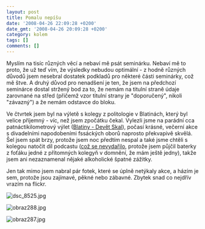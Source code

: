 ```yaml
---
layout: post
title: Pomalu nepíšu
date: '2008-04-26 22:09:28 +0200'
date_gmt: '2008-04-26 20:09:28 +0200'
category: kolem
tags: []
comments: []
---
```

<p>Myslím na tisíc různých věcí a nebaví mě psát seminárku. Nebaví mě to proto, že už teď vím, že výsledky nebudou optimální - z hodně různých důvodů jsem nesebral dostatek podkladů pro některé části seminárky, což mě štve. A druhý důvod pro nenadšení je ten, že jsem na předchozí seminárce dostal stržený bod za to, že nemám na titulní straně údaje zarovnané na střed (přičemž vzor titulní strany je "doporučený", nikoli "závazný") a že nemám odstavce do bloku.</p>
<p>Ve čtvrtek jsem byl na výletě s kolegy z politologie v Blatinách, který byl velice příjemný - víc, než jsem zpočátku čekal. Vylezli jsme na parádní cca patnáctikilometrový výlet (<a href="http://www.mapy.cz/#x=136870656@y=134432768@z=12@mm=TP@sa=s@st=s@ssq=blatiny@sss=1@ssp=120689573_121898881_150410149_149849985">Blatiny - Devět Skal</a>), počasí krásné, večerní akce s divadelními napodobeními fssáckých oborů naprosto překvapivě skvělá. Šel jsem spát brzy, protože jsem noc předtím nespal a také jsme chtěli s kolegou natočit díl podcastu (<a href="http://fsspodcast.cz/2008/04/26/fsspodcast-5-malem-byl/">což se nevydařilo</a>, protože jsem půjčil baterky z foťáku jedné z přítomných kolegyň v domnění, že mám ještě jedny), takže jsem ani nezaznamenal nějaké alkoholické špatné zážitky.</p>
<p>Jen tak mimo jsem nabral pár fotek, které se úplně netýkaly akce, a házím je sem, protože jsou zajímavé, pěkné nebo zábavné. Zbytek snad co nejdřív vrazím na flickr.</p>
<p><img src='%base_url%/assets/wp-uploads/2008/04/dsc_8525.jpg' alt='dsc_8525.jpg' /></p>
<p><img src='%base_url%/assets/wp-uploads/2008/04/obraz288.jpg' alt='obraz288.jpg' /></p>
<p><img src='%base_url%/assets/wp-uploads/2008/04/obraz287.jpg' alt='obraz287.jpg' /></p>

